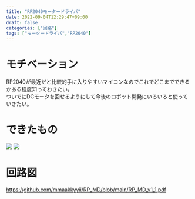 ```yaml
---
title: "RP2040モータードライバ"
date: 2022-09-04T12:29:47+09:00
draft: false
categories: ["回路"]
tags: ["モータードライバ","RP2040"]
---
```


# モチベーション
RP2040が最近だと比較的手に入りやすいマイコンなのでこれでどこまでできるかある程度知っておきたい。  
ついでにDCモータを回せるようにして今後のロボット開発にいろいろと使っていきたい。

# できたもの
![](../img/RPMDv1_1_F.jpg)
![](../img/RPMDv1_1_B.jpg)

# 回路図
https://github.com/mmaakkyyii/RP_MD/blob/main/RP_MD_v1_1.pdf